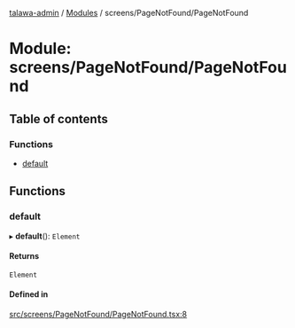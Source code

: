 [talawa-admin](../README.md) / [Modules](../modules.md) / screens/PageNotFound/PageNotFound

# Module: screens/PageNotFound/PageNotFound

## Table of contents

### Functions

- [default](screens_PageNotFound_PageNotFound.md#default)

## Functions

### default

▸ **default**(): `Element`

#### Returns

`Element`

#### Defined in

[src/screens/PageNotFound/PageNotFound.tsx:8](https://github.com/PalisadoesFoundation/talawa-admin/blob/e1a5f80/src/screens/PageNotFound/PageNotFound.tsx#L8)
